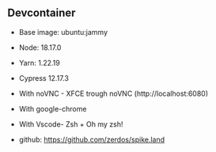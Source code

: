 ## Devcontainer

- Base image: ubuntu:jammy
- Node: 18.17.0
- Yarn: 1.22.19
- Cypress 12.17.3
- With noVNC - XFCE trough noVNC (http://localhost:6080)
- With google-chrome
- With Vscode- Zsh + Oh my zsh!

- github: https://github.com/zerdos/spike.land
